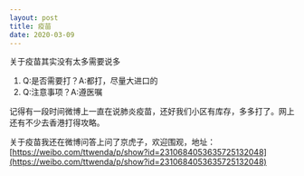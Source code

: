 ```yaml
---
layout: post
title: 疫苗
date: 2020-03-09
---
```


关于疫苗其实没有太多需要说多

1. Q:是否需要打？A:都打，尽量大进口的
2. Q:注意事项？A:遵医嘱

记得有一段时间微博上一直在说肺炎疫苗，还好我们小区有库存，多多打了。网上还有不少去香港打得攻略。

关于疫苗我还在微博问答上问了京虎子，欢迎围观，地址：[https://weibo.com/ttwenda/p/show?id=2310684053635725132048](https://weibo.com/ttwenda/p/show?id=2310684053635725132048)
